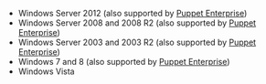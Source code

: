 * Windows Server 2012 (also supported by [Puppet Enterprise][peinstall])
* Windows Server 2008 and 2008 R2 (also supported by [Puppet Enterprise][peinstall])
* Windows Server 2003 and 2003 R2 (also supported by [Puppet Enterprise][peinstall])
* Windows 7 and 8 (also supported by [Puppet Enterprise][peinstall])
* Windows Vista

[peinstall]: /pe/latest/install_basic.html
<!-- When updating these, check the current version of the PE system requirements and make sure they don't need a bump as well. -->
